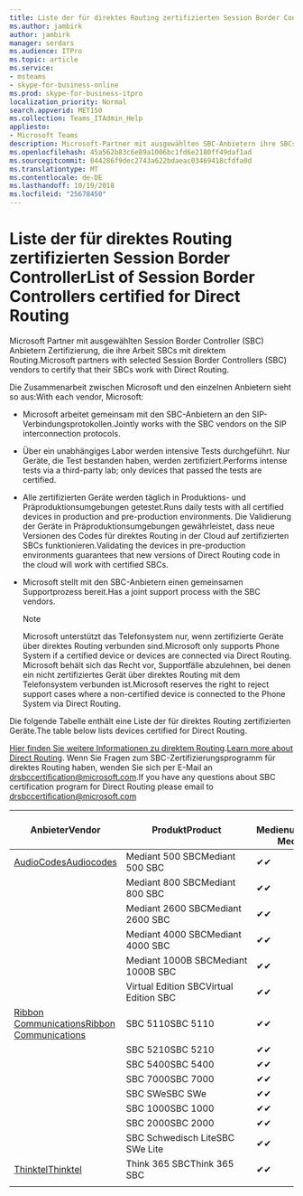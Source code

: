 ```yaml
---
title: Liste der für direktes Routing zertifizierten Session Border Controller
ms.author: jambirk
author: jambirk
manager: serdars
ms.audience: ITPro
ms.topic: article
ms.service:
- msteams
- skype-for-business-online
ms.prod: skype-for-business-itpro
localization_priority: Normal
search.appverid: MET150
ms.collection: Teams_ITAdmin_Help
appliesto:
- Microsoft Teams
description: Microsoft-Partner mit ausgewählten SBC-Anbietern ihre SBCs Zertifizierung arbeiten mit direktem Routing.
ms.openlocfilehash: 45a562b83c6e89a1006bc1fd6e2180ff49daf1ad
ms.sourcegitcommit: 044286f9dec2743a622bdaeac03469418cfdfa0d
ms.translationtype: MT
ms.contentlocale: de-DE
ms.lasthandoff: 10/19/2018
ms.locfileid: "25678450"
---
```

# <a name="list-of-session-border-controllers-certified-for-direct-routing"></a><span data-ttu-id="c3633-103">Liste der für direktes Routing zertifizierten Session Border Controller</span><span class="sxs-lookup"><span data-stu-id="c3633-103">List of Session Border Controllers certified for Direct Routing</span></span>

<span data-ttu-id="c3633-104">Microsoft Partner mit ausgewählten Session Border Controller (SBC) Anbietern Zertifizierung, die ihre Arbeit SBCs mit direktem Routing.</span><span class="sxs-lookup"><span data-stu-id="c3633-104">Microsoft partners with selected Session Border Controllers (SBC) vendors to certify that their SBCs work with Direct Routing.</span></span> 

<span data-ttu-id="c3633-105">Die Zusammenarbeit zwischen Microsoft und den einzelnen Anbietern sieht so aus:</span><span class="sxs-lookup"><span data-stu-id="c3633-105">With each vendor, Microsoft:</span></span> 

- <span data-ttu-id="c3633-106">Microsoft arbeitet gemeinsam mit den SBC-Anbietern an den SIP-Verbindungsprotokollen.</span><span class="sxs-lookup"><span data-stu-id="c3633-106">Jointly works with the SBC vendors on the SIP interconnection protocols.</span></span>
- <span data-ttu-id="c3633-107">Über ein unabhängiges Labor werden intensive Tests durchgeführt. Nur Geräte, die Test bestanden haben, werden zertifiziert.</span><span class="sxs-lookup"><span data-stu-id="c3633-107">Performs intense tests via a third-party lab; only devices that passed the tests are certified.</span></span> 
- <span data-ttu-id="c3633-108">Alle zertifizierten Geräte werden täglich in Produktions- und Präproduktionsumgebungen getestet.</span><span class="sxs-lookup"><span data-stu-id="c3633-108">Runs daily tests with all certified devices in production and pre-production environments.</span></span> <span data-ttu-id="c3633-109">Die Validierung der Geräte in Präproduktionsumgebungen gewährleistet, dass neue Versionen des Codes für direktes Routing in der Cloud auf zertifizierten SBCs funktionieren.</span><span class="sxs-lookup"><span data-stu-id="c3633-109">Validating the devices in pre-production environments guarantees that new versions of Direct Routing code in the cloud will work with certified SBCs.</span></span> 
- <span data-ttu-id="c3633-110">Microsoft stellt mit den SBC-Anbietern einen gemeinsamen Supportprozess bereit.</span><span class="sxs-lookup"><span data-stu-id="c3633-110">Has a joint support process with the SBC vendors.</span></span>


  > [!NOTE]
  > <span data-ttu-id="c3633-111">Microsoft unterstützt das Telefonsystem nur, wenn zertifizierte Geräte über direktes Routing verbunden sind.</span><span class="sxs-lookup"><span data-stu-id="c3633-111">Microsoft only supports Phone System if a certified device or devices are connected via Direct Routing.</span></span> <span data-ttu-id="c3633-112">Microsoft behält sich das Recht vor, Supportfälle abzulehnen, bei denen ein nicht zertifiziertes Gerät über direktes Routing mit dem Telefonsystem verbunden ist.</span><span class="sxs-lookup"><span data-stu-id="c3633-112">Microsoft reserves the right to reject support cases where a non-certified device is connected to the Phone System via Direct Routing.</span></span> 

<span data-ttu-id="c3633-113">Die folgende Tabelle enthält eine Liste der für direktes Routing zertifizierten Geräte.</span><span class="sxs-lookup"><span data-stu-id="c3633-113">The table below lists devices certified for Direct Routing.</span></span> 

<span data-ttu-id="c3633-114">[Hier finden Sie weitere Informationen zu direktem Routing](https://aka.ms/dr).</span><span class="sxs-lookup"><span data-stu-id="c3633-114">[Learn more about Direct Routing](https://aka.ms/dr).</span></span> <span data-ttu-id="c3633-115">Wenn Sie Fragen zum SBC-Zertifizierungsprogramm für direktes Routing haben, wenden Sie sich per E-Mail an drsbccertification@microsoft.com.</span><span class="sxs-lookup"><span data-stu-id="c3633-115">If you have any questions about SBC certification program for Direct Routing please email to drsbccertification@microsoft.com</span></span>


|                                                       <span data-ttu-id="c3633-116">Anbieter</span><span class="sxs-lookup"><span data-stu-id="c3633-116">Vendor</span></span>                                                        |       <span data-ttu-id="c3633-117">Produkt</span><span class="sxs-lookup"><span data-stu-id="c3633-117">Product</span></span>       | <span data-ttu-id="c3633-118">Ohne Medienumgehung</span><span class="sxs-lookup"><span data-stu-id="c3633-118">Non-Media Bypass</span></span> | <span data-ttu-id="c3633-119">Medienumgehung</span><span class="sxs-lookup"><span data-stu-id="c3633-119">Media Bypass</span></span> | <span data-ttu-id="c3633-120">Softwareversion</span><span class="sxs-lookup"><span data-stu-id="c3633-120">Software Version</span></span> |
|---------------------------------------------------------------------------------------------------------------------|---------------------|------------------|--------------|------------------|
| [<span data-ttu-id="c3633-121">AudioCodes</span><span class="sxs-lookup"><span data-stu-id="c3633-121">Audiocodes</span></span>](https://www.audiocodes.com/solutions-products/products/products-for-microsoft-365/sbcs-media-gateways) |   <span data-ttu-id="c3633-122">Mediant 500 SBC</span><span class="sxs-lookup"><span data-stu-id="c3633-122">Mediant 500 SBC</span></span>   |     <span data-ttu-id="c3633-123">&#10004;</span><span class="sxs-lookup"><span data-stu-id="c3633-123">&#10004;</span></span>     |   <span data-ttu-id="c3633-124">Steht noch aus</span><span class="sxs-lookup"><span data-stu-id="c3633-124">Pending</span></span>    |  <span data-ttu-id="c3633-125">7.20A.200.055</span><span class="sxs-lookup"><span data-stu-id="c3633-125">7.20A.200.055</span></span>   |
|                                                                                                                     |   <span data-ttu-id="c3633-126">Mediant 800 SBC</span><span class="sxs-lookup"><span data-stu-id="c3633-126">Mediant 800 SBC</span></span>   |     <span data-ttu-id="c3633-127">&#10004;</span><span class="sxs-lookup"><span data-stu-id="c3633-127">&#10004;</span></span>     |   <span data-ttu-id="c3633-128">Steht noch aus</span><span class="sxs-lookup"><span data-stu-id="c3633-128">Pending</span></span>    |  <span data-ttu-id="c3633-129">7.20A.200.055</span><span class="sxs-lookup"><span data-stu-id="c3633-129">7.20A.200.055</span></span>   |
|                                                                                                                     |  <span data-ttu-id="c3633-130">Mediant 2600 SBC</span><span class="sxs-lookup"><span data-stu-id="c3633-130">Mediant 2600 SBC</span></span>   |     <span data-ttu-id="c3633-131">&#10004;</span><span class="sxs-lookup"><span data-stu-id="c3633-131">&#10004;</span></span>     |   <span data-ttu-id="c3633-132">Steht noch aus</span><span class="sxs-lookup"><span data-stu-id="c3633-132">Pending</span></span>    |  <span data-ttu-id="c3633-133">7.20A.200.055</span><span class="sxs-lookup"><span data-stu-id="c3633-133">7.20A.200.055</span></span>   |
|                                                                                                                     |  <span data-ttu-id="c3633-134">Mediant 4000 SBC</span><span class="sxs-lookup"><span data-stu-id="c3633-134">Mediant 4000 SBC</span></span>   |     <span data-ttu-id="c3633-135">&#10004;</span><span class="sxs-lookup"><span data-stu-id="c3633-135">&#10004;</span></span>     |   <span data-ttu-id="c3633-136">Steht noch aus</span><span class="sxs-lookup"><span data-stu-id="c3633-136">Pending</span></span>    |  <span data-ttu-id="c3633-137">7.20A.200.055</span><span class="sxs-lookup"><span data-stu-id="c3633-137">7.20A.200.055</span></span>   |
|                                                                                                                     | <span data-ttu-id="c3633-138">Mediant 1000B SBC</span><span class="sxs-lookup"><span data-stu-id="c3633-138">Mediant 1000B  SBC</span></span>  |     <span data-ttu-id="c3633-139">&#10004;</span><span class="sxs-lookup"><span data-stu-id="c3633-139">&#10004;</span></span>     |   <span data-ttu-id="c3633-140">Steht noch aus</span><span class="sxs-lookup"><span data-stu-id="c3633-140">Pending</span></span>    |  <span data-ttu-id="c3633-141">7.20A.200.055</span><span class="sxs-lookup"><span data-stu-id="c3633-141">7.20A.200.055</span></span>   |
|                                                                                                                     | <span data-ttu-id="c3633-142">Virtual Edition SBC</span><span class="sxs-lookup"><span data-stu-id="c3633-142">Virtual Edition SBC</span></span> |     <span data-ttu-id="c3633-143">&#10004;</span><span class="sxs-lookup"><span data-stu-id="c3633-143">&#10004;</span></span>     |   <span data-ttu-id="c3633-144">Steht noch aus</span><span class="sxs-lookup"><span data-stu-id="c3633-144">Pending</span></span>    |  <span data-ttu-id="c3633-145">7.20A.200.055</span><span class="sxs-lookup"><span data-stu-id="c3633-145">7.20A.200.055</span></span>   |
|  [<span data-ttu-id="c3633-146">Ribbon Communications</span><span class="sxs-lookup"><span data-stu-id="c3633-146">Ribbon Communications</span></span>](https://ribboncommunications.com/solutions/enterprise-solutions/microsoft-skype-business)  |      <span data-ttu-id="c3633-147">SBC 5110</span><span class="sxs-lookup"><span data-stu-id="c3633-147">SBC 5110</span></span>       |     <span data-ttu-id="c3633-148">&#10004;</span><span class="sxs-lookup"><span data-stu-id="c3633-148">&#10004;</span></span>     |   <span data-ttu-id="c3633-149">Steht noch aus</span><span class="sxs-lookup"><span data-stu-id="c3633-149">Pending</span></span>    |       <span data-ttu-id="c3633-150">V6.2</span><span class="sxs-lookup"><span data-stu-id="c3633-150">V6.2</span></span>       |
|                                                                                                                     |      <span data-ttu-id="c3633-151">SBC 5210</span><span class="sxs-lookup"><span data-stu-id="c3633-151">SBC 5210</span></span>       |     <span data-ttu-id="c3633-152">&#10004;</span><span class="sxs-lookup"><span data-stu-id="c3633-152">&#10004;</span></span>     |   <span data-ttu-id="c3633-153">Steht noch aus</span><span class="sxs-lookup"><span data-stu-id="c3633-153">Pending</span></span>    |       <span data-ttu-id="c3633-154">V6.2</span><span class="sxs-lookup"><span data-stu-id="c3633-154">V6.2</span></span>       |
|                                                                                                                     |      <span data-ttu-id="c3633-155">SBC 5400</span><span class="sxs-lookup"><span data-stu-id="c3633-155">SBC 5400</span></span>       |     <span data-ttu-id="c3633-156">&#10004;</span><span class="sxs-lookup"><span data-stu-id="c3633-156">&#10004;</span></span>     |   <span data-ttu-id="c3633-157">Steht noch aus</span><span class="sxs-lookup"><span data-stu-id="c3633-157">Pending</span></span>    |       <span data-ttu-id="c3633-158">V6.2</span><span class="sxs-lookup"><span data-stu-id="c3633-158">V6.2</span></span>       |
|                                                                                                                     |      <span data-ttu-id="c3633-159">SBC 7000</span><span class="sxs-lookup"><span data-stu-id="c3633-159">SBC 7000</span></span>       |     <span data-ttu-id="c3633-160">&#10004;</span><span class="sxs-lookup"><span data-stu-id="c3633-160">&#10004;</span></span>     |   <span data-ttu-id="c3633-161">Steht noch aus</span><span class="sxs-lookup"><span data-stu-id="c3633-161">Pending</span></span>    |       <span data-ttu-id="c3633-162">V6.2</span><span class="sxs-lookup"><span data-stu-id="c3633-162">V6.2</span></span>       |
|                                                                                                                     |       <span data-ttu-id="c3633-163">SBC SWe</span><span class="sxs-lookup"><span data-stu-id="c3633-163">SBC SWe</span></span>       |     <span data-ttu-id="c3633-164">&#10004;</span><span class="sxs-lookup"><span data-stu-id="c3633-164">&#10004;</span></span>     |   <span data-ttu-id="c3633-165">Steht noch aus</span><span class="sxs-lookup"><span data-stu-id="c3633-165">Pending</span></span>    |       <span data-ttu-id="c3633-166">V6.2</span><span class="sxs-lookup"><span data-stu-id="c3633-166">V6.2</span></span>       |
|                                                                                                                     |      <span data-ttu-id="c3633-167">SBC 1000</span><span class="sxs-lookup"><span data-stu-id="c3633-167">SBC 1000</span></span>       |     <span data-ttu-id="c3633-168">&#10004;</span><span class="sxs-lookup"><span data-stu-id="c3633-168">&#10004;</span></span>     |   <span data-ttu-id="c3633-169">Steht noch aus</span><span class="sxs-lookup"><span data-stu-id="c3633-169">Pending</span></span>    |      <span data-ttu-id="c3633-170">V7.0.2</span><span class="sxs-lookup"><span data-stu-id="c3633-170">V7.0.2</span></span>      |
|                                                                                                                     |      <span data-ttu-id="c3633-171">SBC 2000</span><span class="sxs-lookup"><span data-stu-id="c3633-171">SBC 2000</span></span>       |     <span data-ttu-id="c3633-172">&#10004;</span><span class="sxs-lookup"><span data-stu-id="c3633-172">&#10004;</span></span>     |   <span data-ttu-id="c3633-173">Steht noch aus</span><span class="sxs-lookup"><span data-stu-id="c3633-173">Pending</span></span>    |      <span data-ttu-id="c3633-174">V7.0.2</span><span class="sxs-lookup"><span data-stu-id="c3633-174">V7.0.2</span></span>      |
|                                                                                                                     |    <span data-ttu-id="c3633-175">SBC Schwedisch Lite</span><span class="sxs-lookup"><span data-stu-id="c3633-175">SBC SWe Lite</span></span>     |     <span data-ttu-id="c3633-176">&#10004;</span><span class="sxs-lookup"><span data-stu-id="c3633-176">&#10004;</span></span>     |   <span data-ttu-id="c3633-177">Steht noch aus</span><span class="sxs-lookup"><span data-stu-id="c3633-177">Pending</span></span>    |      <span data-ttu-id="c3633-178">V7.0.4</span><span class="sxs-lookup"><span data-stu-id="c3633-178">V7.0.4</span></span>      |
|                     [<span data-ttu-id="c3633-179">Thinktel</span><span class="sxs-lookup"><span data-stu-id="c3633-179">Thinktel</span></span>](https://www.thinktel.ca/services/think-365/think-365-overview/)                      |    <span data-ttu-id="c3633-180">Think 365 SBC</span><span class="sxs-lookup"><span data-stu-id="c3633-180">Think 365 SBC</span></span>    |     <span data-ttu-id="c3633-181">&#10004;</span><span class="sxs-lookup"><span data-stu-id="c3633-181">&#10004;</span></span>     |   <span data-ttu-id="c3633-182">Steht noch aus</span><span class="sxs-lookup"><span data-stu-id="c3633-182">Pending</span></span>    |       <span data-ttu-id="c3633-183">V1.4</span><span class="sxs-lookup"><span data-stu-id="c3633-183">V1.4</span></span>       |
|                                                                                                                     |                     |                  |              |                  |

